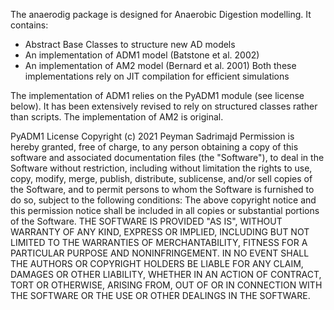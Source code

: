 The anaerodig package is designed for Anaerobic Digestion modelling.
It contains:
- Abstract Base Classes to structure new AD models
- An implementation of ADM1 model (Batstone et al. 2002)
- An implementation of AM2 model (Bernard et al. 2001)
Both these implementations rely on JIT compilation for efficient simulations

The implementation of ADM1 relies on the PyADM1 module (see license below). It has been extensively revised to rely on structured classes rather than scripts.
The implementation of AM2 is original.

PyADM1 License
Copyright (c) 2021 Peyman Sadrimajd
Permission is hereby granted, free of charge, to any person obtaining a copy of this software and associated documentation files (the "Software"), to deal in the Software without restriction, including without limitation the rights to use, copy, modify, merge, publish, distribute, sublicense, and/or sell copies of the Software, and to permit persons to whom the Software is furnished to do so, subject to the following conditions:
The above copyright notice and this permission notice shall be included in all copies or substantial portions of the Software.
THE SOFTWARE IS PROVIDED "AS IS", WITHOUT WARRANTY OF ANY KIND, EXPRESS OR IMPLIED, INCLUDING BUT NOT LIMITED TO THE WARRANTIES OF MERCHANTABILITY, FITNESS FOR A PARTICULAR PURPOSE AND NONINFRINGEMENT. IN NO EVENT SHALL THE AUTHORS OR COPYRIGHT HOLDERS BE LIABLE FOR ANY CLAIM, DAMAGES OR OTHER LIABILITY, WHETHER IN AN ACTION OF CONTRACT, TORT OR OTHERWISE, ARISING FROM, OUT OF OR IN CONNECTION WITH THE SOFTWARE OR THE USE OR OTHER DEALINGS IN THE SOFTWARE.